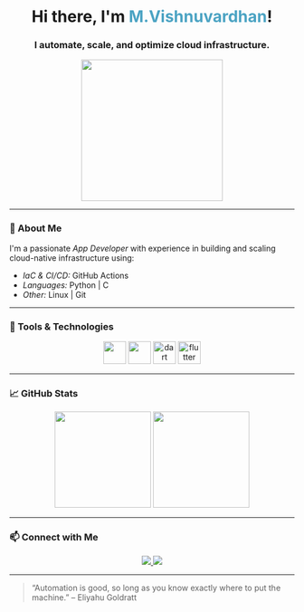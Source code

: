 <!-- Profile README for GitHub: M.Vishnuvardhan -->

<h1 align="center">Hi there, I'm <span style="color:#4BA3C3">M.Vishnuvardhan</span>!</h1>
<h3 align="center">I automate, scale, and optimize cloud infrastructure.</h3>

<p align="center">
  <img src="https://media.giphy.com/media/2IudUHdI075HL02Pkk/giphy.gif" width="250" />
</p>

---

### 🚀 About Me
I'm a passionate *App Developer* with experience in building and scaling cloud-native infrastructure using:

- *IaC & CI/CD:* GitHub Actions
- *Languages:* Python | C
- *Other:* Linux | Git

---

### 🔧 Tools & Technologies

<p align="center">

  <img src="https://cdn.jsdelivr.net/gh/devicons/devicon/icons/python/python-original.svg" width="40" />
  <img src="https://cdn.jsdelivr.net/gh/devicons/devicon/icons/linux/linux-original.svg" width="40" />
  <img src="https://www.vectorlogo.zone/logos/dartlang/dartlang-icon.svg" alt="dart" width="40" />
  <img src="https://www.vectorlogo.zone/logos/flutterio/flutterio-icon.svg" alt="flutter" width="40" />
</p>

---

### 📈 GitHub Stats

<p align="center">
  <img src="https://github-readme-stats.vercel.app/api?username=your-github-username&show_icons=true&theme=tokyonight" height="170" />
  <img src="https://github-readme-stats.vercel.app/api/top-langs/?username=your-github-username&layout=compact&theme=tokyonight" height="170"/>
</p>

---

### 📫 Connect with Me

<p align="center">
  <a href="https://www.linkedin.com/in/your-linkedin/" target="https://www.linkedin.com/in/vishnu-vardhan-913420334">
    <img src="https://img.shields.io/badge/LinkedIn-blue?style=for-the-badge&logo=linkedin" />
  </a>
  <a href="vishnuvardhan46h@gmail.com">
    <img src="https://img.shields.io/badge/Email-grey?style=for-the-badge&logo=gmail" />
  </a>
</p>

---

> “Automation is good, so long as you know exactly where to put the machine.” – Eliyahu Goldratt
